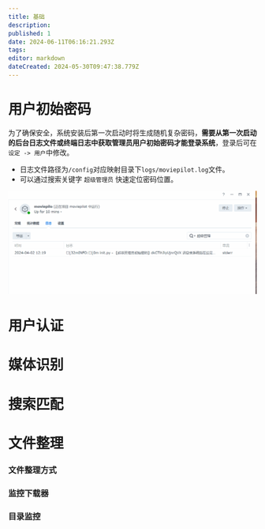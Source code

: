 ```yaml
---
title: 基础
description: 
published: 1
date: 2024-06-11T06:16:21.293Z
tags: 
editor: markdown
dateCreated: 2024-05-30T09:47:38.779Z
---
```


# 用户初始密码
为了确保安全，系统安装后第一次启动时将生成随机复杂密码，**需要从第一次启动的后台日志文件或终端日志中获取管理员用户初始密码才能登录系统**，登录后可在`设定 -> 用户`中修改。

- 日志文件路径为`/config`对应映射目录下`logs/moviepilot.log`文件。
- 可以通过搜索关键字 `超级管理员` 快速定位密码位置。

![password.gif](/password.gif)

# 用户认证


# 媒体识别


# 搜索匹配


# 文件整理

### 文件整理方式

### 监控下载器

### 目录监控